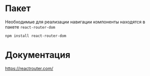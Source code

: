 # Пакет

Необходимые для реализации навигации компоненты находятся в пакете `react-router-dom`

```
npm install react-router-dom
```

# Документация

https://reactrouter.com/